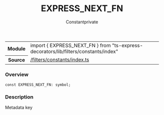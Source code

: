
<header class="symbol-info-header"><h1 id="express_next_fn">EXPRESS_NEXT_FN</h1><label class="symbol-info-type-label const">Constant</label><label class="api-type-label private" title="private">private</label></header>
<!-- summary -->
<section class="symbol-info"><table class="is-full-width"><tbody><tr><th>Module</th><td><div class="lang-typescript"><span class="token keyword">import</span> { EXPRESS_NEXT_FN }&nbsp;<span class="token keyword">from</span>&nbsp;<span class="token string">"ts-express-decorators/lib/filters/constants/index"</span></div></td></tr><tr><th>Source</th><td><a href="https://github.com/Romakita/ts-express-decorators/blob/v3.6.0/src//filters/constants/index.ts#L0-L0">/filters/constants/index.ts</a></td></tr></tbody></table></section>
<!-- overview -->


### Overview


<pre><code class="typescript-lang "><span class="token keyword">const</span> EXPRESS_NEXT_FN<span class="token punctuation">:</span> symbol<span class="token punctuation">;</span></code></pre>


<!-- Parameters -->

<!-- Description -->


### Description

Metadata key

<!-- Members -->

